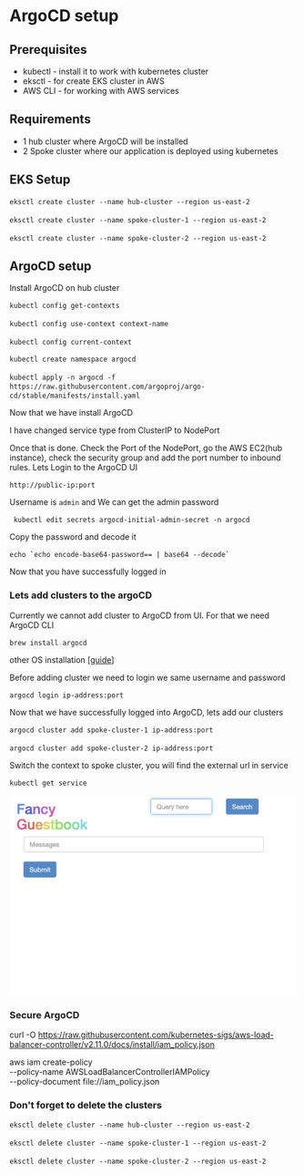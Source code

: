 # ArgoCD setup 

## Prerequisites
- kubectl - install it to work with kubernetes cluster
- eksctl - for create EKS cluster in AWS
- AWS CLI - for working with AWS services

## Requirements
- 1 hub cluster where ArgoCD will be installed 
- 2 Spoke cluster where our application is deployed using kubernetes


## EKS Setup
```
eksctl create cluster --name hub-cluster --region us-east-2

eksctl create cluster --name spoke-cluster-1 --region us-east-2

eksctl create cluster --name spoke-cluster-2 --region us-east-2
```


## ArgoCD setup
Install ArgoCD on hub cluster

```
kubectl config get-contexts

kubectl config use-context context-name 

kubectl config current-context
```

```
kubectl create namespace argocd

kubectl apply -n argocd -f https://raw.githubusercontent.com/argoproj/argo-cd/stable/manifests/install.yaml
```
Now that we have install ArgoCD

I have changed service type from ClusterIP to NodePort

Once that is done. Check the Port of the NodePort, go the AWS EC2(hub instance), check the security group and add the port number to inbound rules.
Lets Login to the ArgoCD UI
```
http://public-ip:port
```
Username is `admin` and We can get the admin password

```
 kubectl edit secrets argocd-initial-admin-secret -n argocd
```
Copy the password and decode it

```
echo `echo encode-base64-password== | base64 --decode`
```
Now that you have successfully logged in

### Lets add clusters to the argoCD

Currently we cannot add cluster to ArgoCD from UI. For that we need ArgoCD CLI

```
brew install argocd
```

other OS installation [[guide](https://argo-cd.readthedocs.io/en/stable/cli_installation/)]

Before adding cluster we need to login we same username and password
```
argocd login ip-address:port
```
Now that we have successfully logged into ArgoCD, lets add our clusters

```
argocd cluster add spoke-cluster-1 ip-address:port

argocd cluster add spoke-cluster-2 ip-address:port
```
Switch the context to spoke cluster, you will find the external url in service

```
kubectl get service
```

![alt questbook-app](guestbook.png)



### Secure ArgoCD 

curl -O https://raw.githubusercontent.com/kubernetes-sigs/aws-load-balancer-controller/v2.11.0/docs/install/iam_policy.json

aws iam create-policy \
--policy-name AWSLoadBalancerControllerIAMPolicy \
--policy-document file://iam_policy.json

### Don't forget to delete the clusters
```
eksctl delete cluster --name hub-cluster --region us-east-2

eksctl delete cluster --name spoke-cluster-1 --region us-east-2

eksctl delete cluster --name spoke-cluster-2 --region us-east-2

```
